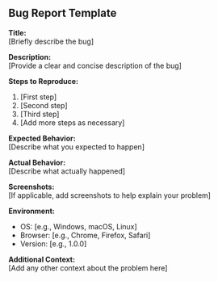 ## Bug Report Template

**Title:**  
[Briefly describe the bug]

**Description:**  
[Provide a clear and concise description of the bug]

**Steps to Reproduce:**  
1. [First step]
2. [Second step]
3. [Third step]
4. [Add more steps as necessary]

**Expected Behavior:**  
[Describe what you expected to happen]

**Actual Behavior:**  
[Describe what actually happened]

**Screenshots:**  
[If applicable, add screenshots to help explain your problem]

**Environment:**  
- OS: [e.g., Windows, macOS, Linux]
- Browser: [e.g., Chrome, Firefox, Safari]
- Version: [e.g., 1.0.0]

**Additional Context:**  
[Add any other context about the problem here]